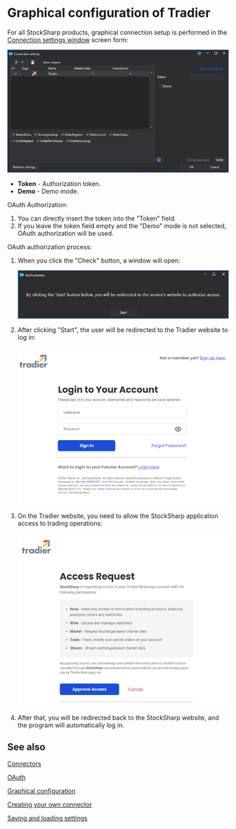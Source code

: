 # Graphical configuration of Tradier

For all StockSharp products, graphical connection setup is performed in the [Connection settings window](../../../graphical_user_interface/connection_settings_window.md) screen form:

![API GUI Settings Tradier](../../../../../images/api_gui_settings_tradier.png)

- **Token** - Authorization token.
- **Demo** - Demo mode.

OAuth Authorization:

1. You can directly insert the token into the "Token" field.
2. If you leave the token field empty and the "Demo" mode is not selected, OAuth authorization will be used.

OAuth authorization process:

1. When you click the "Check" button, a window will open:

   ![OAuth Start](../../../../../images/oauth_start.png)

2. After clicking "Start", the user will be redirected to the Tradier website to log in:

   ![Tradier Login](../../../../../images/api_gui_settings_tradier_2.png)

3. On the Tradier website, you need to allow the StockSharp application access to trading operations:

   ![Tradier Permissions](../../../../../images/api_gui_settings_tradier_3.png)

4. After that, you will be redirected back to the StockSharp website, and the program will automatically log in.

## See also

[Connectors](../../../connectors.md)

[OAuth](../../oauth.md)

[Graphical configuration](../../graphical_configuration.md)

[Creating your own connector](../../creating_own_connector.md)

[Saving and loading settings](../../save_and_load_settings.md)
